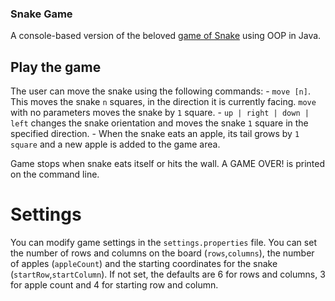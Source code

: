 ### Snake Game
A console-based version of the beloved [game of Snake](https://www.google.com/search?q=play+snake) using OOP in Java.

## Play the game

The user can move the snake using the following commands:
    - `move [n]`. This moves the snake `n` squares, in the direction it is currently facing. `move` with no parameters moves the snake by `1` square.
    - `up | right | down | left` changes the snake orientation and moves the snake `1` square in the specified direction.
    - When the snake eats an apple, its tail grows by `1 square` and a new apple is added to the game area.
    
Game stops when snake eats itself or hits the wall. A GAME OVER! is printed on the command line.

# Settings

You can modify game settings in the `settings.properties` file. You can set the number of rows and columns on the board (`rows`,`columns`), the number of apples (`appleCount`) 
and the starting coordinates for the snake (`startRow`,`startColumn`).
If not set, the defaults are 6 for rows and columns, 3 for apple count and 4 for starting row and column.
